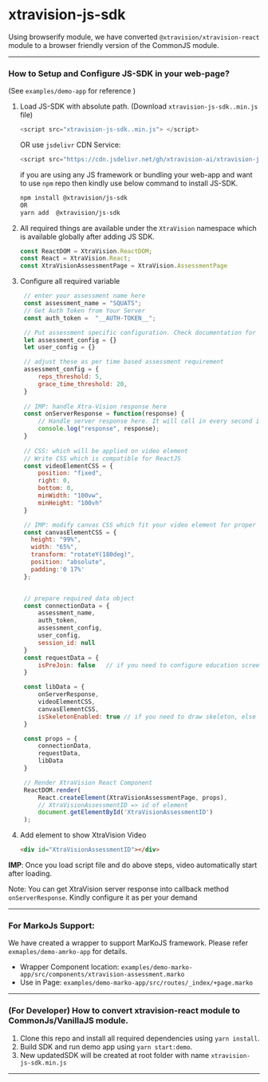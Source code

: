 # xtravision-js-sdk


Using browserify module, we have converted `@xtravision/xtravision-react` module to a browser friendly version of the CommonJS module.

---

### How to Setup and Configure JS-SDK in your web-page?  
 (See `examples/demo-app` for reference )  

 1. Load JS-SDK with absolute path. (Download `xtravision-js-sdk..min.js` file)
    ```javascript
    <script src="xtravision-js-sdk..min.js"> </script>
    ```
    OR use `jsdelivr` CDN Service:
    
    ```javascript
    <script src="https://cdn.jsdelivr.net/gh/xtravision-ai/xtravision-js-SDK@1.2.0/xtravision-js-sdk.min.js"> </script>
    ```
    if you are using any JS framework or bundling your web-app and want to use `npm` repo then kindly use below command to install JS-SDK.
    ```bash
    npm install @xtravision/js-sdk
    OR
    yarn add  @xtravision/js-sdk
    ```
   
 2. All required things are available under the `XtraVision` namespace which is available globally after adding JS SDK. 

    ```javascript
    const ReactDOM = XtraVision.ReactDOM;
    const React = XtraVision.React;
    const XtraVisionAssessmentPage = XtraVision.AssessmentPage
    ```
3. Configure all required variable

   ```javascript
    // enter your assessment name here
    const assessment_name = "SQUATS"; 
    // Get Auth Token from Your Server
    const auth_token =  "__AUTH-TOKEN__"; 

    // Put assessment specific configuration. Check documentation for further details
    let assessment_config = {} 
    let user_config = {} 

    // adjust these as per time based assessment requirement 
    assessment_config = {
        reps_threshold: 5,
        grace_time_threshold: 20,
    }
    
    // IMP: handle Xtra-Vision response here
    const onServerResponse = function(response) {
        // Handle server response here. It will call in every second in ideal situation.
        console.log("response", response);
    }
    
    // CSS: which will be applied on video element
    // Write CSS which is compatible for ReactJS
    const videoElementCSS = {
        position: "fixed",
        right: 0,
        bottom: 0,
        minWidth: "100vw",
        minHeight: "100vh"
    }

    // IMP: modify canvas CSS which fit your video element for proper alignment
    const canvasElementCSS = {
      height: "99%",
      width: "65%", 
      transform: "rotateY(180deg)",
      position: "absolute",
      padding:'0 17%'
    };


    // prepare required data object
    const connectionData = {
        assessment_name,
        auth_token,
        assessment_config,
        user_config,
        session_id: null
    }
    const requestData = {
        isPreJoin: false   // if you need to configure education screen then use this, else set to False
    }

    const libData = {
        onServerResponse, 
        videoElementCSS,
        canvasElementCSS,
        isSkeletonEnabled: true // if you need to draw skeleton, else false
    }

    const props = {
        connectionData, 
        requestData,
        libData
    }

    // Render XtraVision React Component
    ReactDOM.render(
        React.createElement(XtraVisionAssessmentPage, props),
        // XtraVisionAssessmentID => id of element
        document.getElementById('XtraVisionAssessmentID') 
    );
   ```

4. Add element to show XtraVision Video

   ```html
   <div id="XtraVisionAssessmentID"></div>
   ```

**IMP**: Once you load script file and do above steps, video automatically start after loading. 


Note: You can get XtraVision server response into callback method `onServerResponse`. Kindly configure it as per your demand


----


### For MarkoJs Support:

We have created a wrapper to support MarKoJS framework. Please refer `exmaples/demo-amrko-app` for details.  
-  Wrapper Component location: `examples/demo-marko-app/src/components/xtravision-assessment.marko`
- Use in Page: `examples/demo-marko-app/src/routes/_index/+page.marko`


----

### (For Developer) How to convert xtravision-react module to CommonJs/VanillaJS module. 

   1. Clone this repo and install all required dependencies using `yarn install`.  
   2. Build SDK and run demo app using `yarn start:demo`.  
   3. New updatedSDK will be created at root folder with name `xtravision-js-sdk.min.js`   

----
